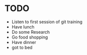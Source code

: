 # TODO

- Listen to first session of git training
- Have lunch
- Do some Research
- Go food shopping
- Have dinner
- got to bed
